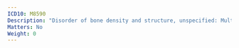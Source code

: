 ```yaml
---
ICD10: M8590
Description: "Disorder of bone density and structure, unspecified: Multiple sites"
Matters: No
Weight: 0
---
```


